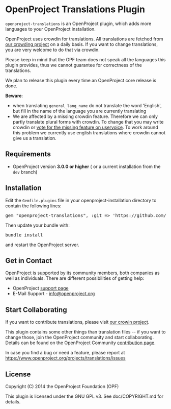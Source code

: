 # OpenProject Translations Plugin

`openproject-translations` is an OpenProject plugin, which adds more languages to your OpenProject installation.

OpenProject uses crowdin for translations.
All translations are fetched from [our crowding project](https://crowdin.net/project/openproject) on a daily basis. If you want to change translations, you are very welcome to do that via crowdin.

Please keep in mind that the OPF team does not speak all the languages this plugin provides, thus we cannot guarantee for correctness of the translations.

We plan to release this plugin every time an OpenProject core release is done.

**Beware**:

* when translating `general_lang_name` do not translate the word 'English', but fill in the name of the language you are currently translating
* We are affected by a missing crowdin feature. Therefore we can only partly translate plural forms with crowdin. To change that you may write crowdin or [vote for the missing feature on uservoice](https://crowdin.uservoice.com/forums/31787-collaborative-translation-tool/suggestions/4772336-support-plural-forms-translation-for-yml). To work around this problem we currently use english translations where crowdin cannot give us a translation.


## Requirements

* OpenProject version **3.0.0 or higher** ( or a current installation from the `dev` branch)

## Installation

Edit the `Gemfile.plugins` file in your openproject-installation directory to contain the following lines:

<pre>
gem "openproject-translations", :git => 'https://github.com/finnlabs/openproject-translations.git', :branch => 'dev'
</pre>

Then update your bundle with:

<pre>
bundle install
</pre>

and restart the OpenProject server.

## Get in Contact

OpenProject is supported by its community members, both companies as well as individuals. There are different possibilities of getting help:
* OpenProject [support page](https://www.openproject.org/projects/openproject/wiki/Support)
* E-Mail Support - info@openproject.org

## Start Collaborating

If you want to contribute translations, please visit [our crowin project](https://crowdin.net/project/openproject).

This plugin contains some other things than translation files -- if you want to change those, join the OpenProject community and start collaborating.
Details can be found on the OpenProject Community [contribution page](https://www.openproject.org/projects/openproject/wiki/Contribution).

In case you find a bug or need a feature, please report at https://www.openproject.org/projects/translations/issues

## License

Copyright (C) 2014 the OpenProject Foundation (OPF)

This plugin is licensed under the GNU GPL v3. See doc/COPYRIGHT.md for details.
